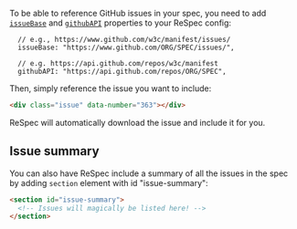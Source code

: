 To be able to reference GitHub issues in your spec, you need to add [`issueBase`](issueBase) and [`githubAPI`](githubAPI) properties to your ReSpec config:

```JS
  // e.g., https://www.github.com/w3c/manifest/issues/
  issueBase: "https://www.github.com/ORG/SPEC/issues/",

  // e.g. https://api.github.com/repos/w3c/manifest 
  githubAPI: "https://api.github.com/repos/ORG/SPEC",
```

Then, simply reference the issue you want to include:

```HTML
<div class="issue" data-number="363"></div>
```

ReSpec will automatically download the issue and include it for you. 

## Issue summary
You can also have ReSpec include a summary of all the issues in the spec by adding `section` element with id "issue-summary":

```HTML
<section id="issue-summary">
  <!-- Issues will magically be listed here! -->
</section>
```
